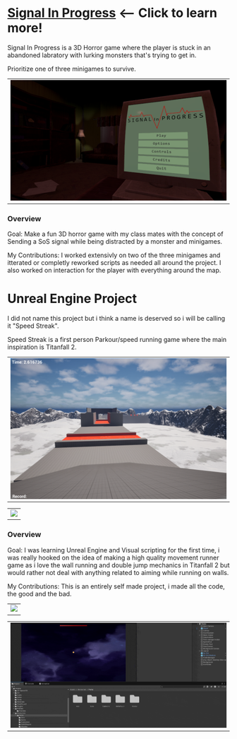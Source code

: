 # [Signal In Progress](https://github.com/sim7234/Portfolio/blob/main/Signal%20In%20Progress.md) <-- Click to learn more! 
Signal In Progress is a 3D Horror game where the player is stuck in an abandoned labratory with lurking monsters that's trying to get in.

Prioritize one of three minigames to survive.

<table>
  <tr>
    <td ><img width="512" height="
" src="Signal_In_Progress\MainMenu.png"/></td>
  </tr>
</table>

### Overview

Goal: Make a fun 3D horror game with my class mates with the concept of Sending a SoS signal while being distracted by a monster and minigames.

My Contributions: I worked extensivly on two of the three minigames and itterated or completly reworked scripts as needed all around the project.
I also worked on interaction for the player with everything around the map.


# Unreal Engine Project

I did not name this project but i think a name is deserved so i will be calling it "Speed Streak".

Speed Streak is a first person Parkour/speed running game where the main inspiration is Titanfall 2.


<table>
  <tr>
    <td ><img width="512" height="
" src="Unreal\level1.png"/></td>
  </tr>
</table>

<table>
  <tr>
    <td ><img width="512" height="
" src="Unreal\UnrealRun.gif"/></td>
  </tr>
</table>

### Overview

Goal: I was learning Unreal Engine and Visual scripting for the first time, i was really hooked on the idea of making a high quality movement runner game as i love the wall running and double jump mechanics in Titanfall 2 but would rather not deal with anything related to aiming while running on walls.

My Contributions: This is an entirely self made project, i made all the code, the good and the bad.

<table>
  <tr>
    <td ><img width="512" height="
" src="ChaosShooter\Fighting.gif"/></td>
  </tr>
</table>

<table>
  <tr>
    <td ><img width="512" height="
" src="ChaosShooter\PerkCreation.gif"/></td>
  </tr>
</table>